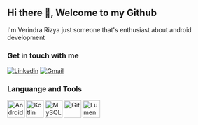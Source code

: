 ## Hi there 👋, Welcome to my Github
I'm Verindra Rizya just someone that's enthusiast about android development

### Get in touch with me
[![Linkedin](https://img.shields.io/badge/LinkedIn-0077B5?style=for-the-badge&logo=linkedin&logoColor=white)](https://www.linkedin.com/in/verindra-rizya-albahar-sejati/)
[![Gmail](https://img.shields.io/badge/Gmail-D14836?style=for-the-badge&logo=gmail&logoColor=white)](mailto:v.rizya22@gmail.com)

### Languange and Tools
<a href="https://developer.android.com/" target="_blank"><img align="left" alt="Android" height="40"  src="https://iconape.com/wp-content/files/nd/33729/png/android-logomark.png" /></a>
<a href="https://kotlinlang.org/" target="_blank"><img align="left" alt="Kotlin" height="40"  src="https://upload.wikimedia.org/wikipedia/commons/7/74/Kotlin_Icon.png" /></a>
<a href="https://www.mysql.com/" target="_blank"><img align="left" alt="MySQL" height="40"  src="https://www.mysql.com/common/logos/logo-mysql-170x115.png" /></a>
<a href="https://git-scm.com/" target="_blank"><img align="left" alt="Git" height="40"  src="https://www.vectorlogo.zone/logos/git-scm/git-scm-icon.svg" /></a>
<a href="https://lumen.laravel.com/" target="_blank"><img align="left" alt="Lumen" height="40"  src="https://cdn.worldvectorlogo.com/logos/lumen-1.svg" /></a>

<br>
<br>
<br>

<!-- ![verindrarizya's github stats](https://github-readme-stats.vercel.app/api?username=verindrarizya&theme=github_dark&include_all_commits=true&count_private=true&show_icons=true&line_height=20&hide=contribs) -->
